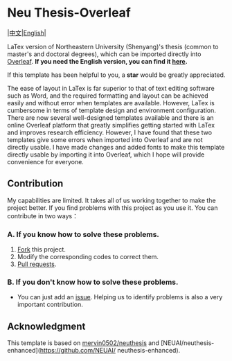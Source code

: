 # Neu Thesis-Overleaf
|[中文](https://github.com/sci-m-wang/NEU-Thesis/blob/main/zh.md)|[English](https://github.com/sci-m-wang/NEU-Thesis/blob/main/README.md)|

LaTex version of Northeastern University (Shenyang)'s thesis (common to master's and doctoral degrees), which can be imported directly into [Overleaf](https://www.overleaf.com/). **If you need the English version, you can find it [here](https://github.com/sci-m-wang/NEU-Thesis/tree/main/NEU-Thesis-en).**

If this template has been helpful to you, a **star** would be greatly appreciated.

The ease of layout in LaTex is far superior to that of text editing software such as Word, and the required formatting and layout can be achieved easily and without error when templates are available. However, LaTex is cumbersome in terms of template design and environment configuration. There are now several well-designed templates available and there is an online Overleaf platform that greatly simplifies getting started with LaTex and improves research efficiency. However, I have found that these two templates give some errors when imported into Overleaf and are not directly usable. I have made changes and added fonts to make this template directly usable by importing it into Overleaf, which I hope will provide convenience for everyone.

## Contribution
My capabilities are limited. It takes all of us working together to make the project better. If you find problems with this project as you use it. You can contribute in two ways：

### A. If you know how to solve these problems.
1. [Fork](https://github.com/sci-m-wang/NEU-Thesis/fork) this project.
2. Modify the corresponding codes to correct them.
3. [Pull requests](https://github.com/sci-m-wang/NEU-Thesis/pulls).

### B. If you don't know how to solve these problems.
- You can just add an [issue](https://github.com/sci-m-wang/NEU-Thesis/issues). Helping us to identify problems is also a very important contribution.

## Acknowledgment
This template is based on [mervin0502/neuthesis](https://github.com/mervin0502/neuthesis) and [NEUAI/neuthesis-enhanced](https://github.com/NEUAI/ neuthesis-enhanced).
